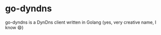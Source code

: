 # go-dyndns

go-dyndns is a DynDns client written in Golang (yes, very creative name, I know :smile:)


